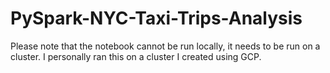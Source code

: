 # PySpark-NYC-Taxi-Trips-Analysis

Please note that the notebook cannot be run locally, it needs to be run on a cluster. I personally ran this on a cluster I created using GCP.
